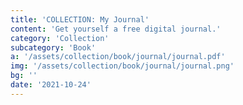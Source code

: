 ```yaml
---
title: 'COLLECTION: My Journal'
content: 'Get yourself a free digital journal.'
category: 'Collection'
subcategory: 'Book'
a: '/assets/collection/book/journal/journal.pdf'
img: '/assets/collection/book/journal/journal.png'
bg: ''
date: '2021-10-24'
---
```



